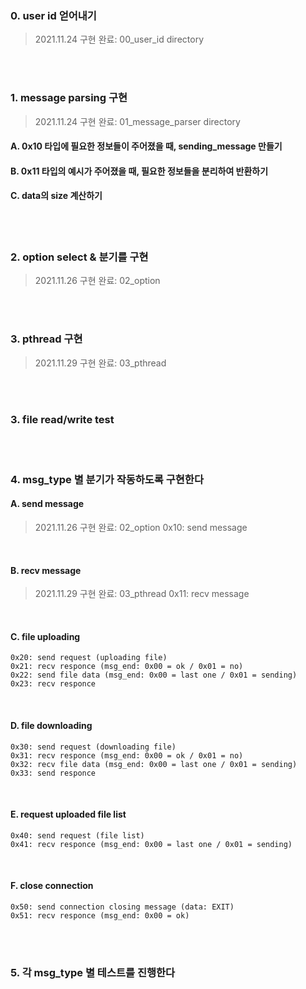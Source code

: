 ### 0. user id 얻어내기
> 2021.11.24 구현 완료: 00_user_id directory

<br>
<br>

### 1. message parsing 구현
> 2021.11.24 구현 완료: 01_message_parser directory

#### A. 0x10 타입에 필요한 정보들이 주어졌을 때, sending_message 만들기
#### B. 0x11 타입의 예시가 주어졌을 때, 필요한 정보들을 분리하여 반환하기
#### C. data의 size 계산하기

<br>
<br>

### 2. option select & 분기를 구현
> 2021.11.26 구현 완료: 02_option
<br>
<br>

### 3. pthread 구현
> 2021.11.29 구현 완료: 03_pthread
<br>
<br>

### 3. file read/write test
<br>
<br>

### 4. msg_type 별 분기가 작동하도록 구현한다
#### A. send message
> 2021.11.26 구현 완료: 02_option
    0x10: send message
<br>
  
#### B. recv message
> 2021.11.29 구현 완료: 03_pthread
    0x11: recv message
<br>
  
#### C. file uploading
    0x20: send request (uploading file)
    0x21: recv responce (msg_end: 0x00 = ok / 0x01 = no)
    0x22: send file data (msg_end: 0x00 = last one / 0x01 = sending)
    0x23: recv responce
<br>

#### D. file downloading
    0x30: send request (downloading file)
    0x31: recv responce (msg_end: 0x00 = ok / 0x01 = no)
    0x32: recv file data (msg_end: 0x00 = last one / 0x01 = sending)
    0x33: send responce
<br>

#### E. request uploaded file list
    0x40: send request (file list)
    0x41: recv responce (msg_end: 0x00 = last one / 0x01 = sending)
<br>

#### F. close connection
    0x50: send connection closing message (data: EXIT)
    0x51: recv responce (msg_end: 0x00 = ok)
<br>
<br>

### 5. 각 msg_type 별 테스트를 진행한다
